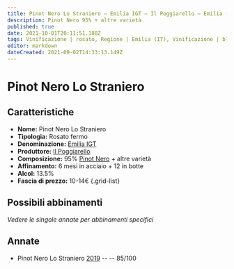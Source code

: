 ```yaml
---
title: Pinot Nero Lo Straniero – Emilia IGT – Il Poggiarello – Emilia (IT) – 10-14€ – 3★
description: Pinot Nero 95% + altre varietà
published: true
date: 2021-10-01T20:11:51.188Z
tags: Vinificazione | rosato, Regione | Emilia (IT), Vinificazione | blend, Vinificazione | fermo, Valutazioni | 3 stelle, Vitigni | Pinot Nero, Prezzi | 10-14€
editor: markdown
dateCreated: 2021-09-02T14:33:13.149Z
---
```


# Pinot Nero Lo Straniero 

## Caratteristiche
- **Nome:** Pinot Nero Lo Straniero 
- **Tipologia:** Rosato fermo
- **Denominazione:** [Emilia IGT](/denominazioni/Italia/Emilia/IGT/Emilia)
- **Produttore:** [Il Poggiarello](/produttori/Italia/Emilia/Il-Poggiarello) 
- **Composizione:** 95% [Pinot Nero](/vitigni/Francia/bacca-nera/pinot-nero) + altre varietà
- **Affinamento:** 6 mesi in acciaio + 12 in botte
- **Alcol:** 13.5%
- **Fascia di prezzo:** 10-14€
{.grid-list}

## Possibili abbinamenti
*Vedere le singole annate per abbinamenti specifici*

## Annate
- Pinot Nero Lo Straniero [2019](/vini/Italia/Emilia/Il-Poggiarello/Pinot-Nero-Lo-Straniero/2019) -- <span class="star-3"></span> -- 85/100
